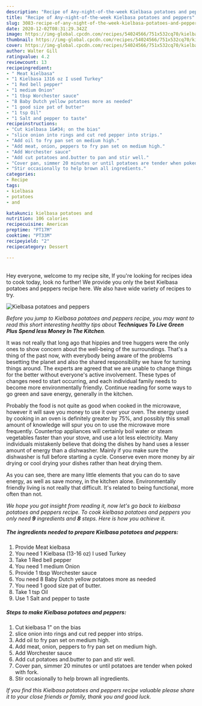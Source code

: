 ```yaml
---
description: "Recipe of Any-night-of-the-week Kielbasa potatoes and peppers"
title: "Recipe of Any-night-of-the-week Kielbasa potatoes and peppers"
slug: 3083-recipe-of-any-night-of-the-week-kielbasa-potatoes-and-peppers
date: 2020-12-02T08:31:29.342Z
image: https://img-global.cpcdn.com/recipes/54024566/751x532cq70/kielbasa-potatoes-and-peppers-recipe-main-photo.jpg
thumbnail: https://img-global.cpcdn.com/recipes/54024566/751x532cq70/kielbasa-potatoes-and-peppers-recipe-main-photo.jpg
cover: https://img-global.cpcdn.com/recipes/54024566/751x532cq70/kielbasa-potatoes-and-peppers-recipe-main-photo.jpg
author: Walter Gill
ratingvalue: 4.2
reviewcount: 13
recipeingredient:
- " Meat kielbasa"
- "1 Kielbasa 1316 oz I used Turkey"
- "1 Red bell pepper"
- "1 medium Onion"
- "1 tbsp Worchester sauce"
- "8 Baby Dutch yellow potatoes more as needed"
- "1 good size pat of butter"
- "1 tsp Oil"
- "1 Salt and pepper to taste"
recipeinstructions:
- "Cut kielbasa 1&#34; on the bias"
- "slice onion into rings and cut red pepper into strips."
- "Add oil to fry pan set on medium high."
- "Add meat, onion, peppers to fry pan set on medium high."
- "Add Worchester sauce"
- "Add cut potatoes and.butter to pan and stir well."
- "Cover pan, simmer 20 minutes or until potatoes are tender when poked with fork."
- "Stir occasionally to help brown all ingredients."
categories:
- Recipe
tags:
- kielbasa
- potatoes
- and

katakunci: kielbasa potatoes and 
nutrition: 106 calories
recipecuisine: American
preptime: "PT17M"
cooktime: "PT33M"
recipeyield: "2"
recipecategory: Dessert

---
```

<br>
Hey everyone, welcome to my recipe site, If you're looking for recipes idea to cook today, look no further! We provide you only the best Kielbasa potatoes and peppers recipe here. We also have wide variety of recipes to try.
<br>


![Kielbasa potatoes and peppers](https://img-global.cpcdn.com/recipes/54024566/751x532cq70/kielbasa-potatoes-and-peppers-recipe-main-photo.jpg)

<i>Before you jump to Kielbasa potatoes and peppers recipe, you may want to read this short interesting healthy tips about 
<strong>Techniques To Live Green Plus Spend less Money In The Kitchen</strong>.</i>
</br>

It was not really that long ago that hippies and tree huggers were the only ones to show concern about the well-being of the surroundings. That's a thing of the past now, with everybody being aware of the problems besetting the planet and also the shared responsibility we have for turning things around. The experts are agreed that we are unable to change things for the better without everyone's active involvement. These types of changes need to start occurring, and each individual family needs to become more environmentally friendly. Continue reading for some ways to go green and save energy, generally in the kitchen.

Probably the food is not quite as good when cooked in the microwave, however it will save you money to use it over your oven. The energy used by cooking in an oven is definitely greater by 75%, and possibly this small amount of knowledge will spur you on to use the microwave more frequently. Countertop appliances will certainly boil water or steam vegetables faster than your stove, and use a lot less electricity. Many individuals mistakenly believe that doing the dishes by hand uses a lesser amount of energy than a dishwasher. Mainly if you make sure the dishwasher is full before starting a cycle. Conserve even more money by air drying or cool drying your dishes rather than heat drying them.

As you can see, there are many little elements that you can do to save energy, as well as save money, in the kitchen alone. Environmentally friendly living is not really that difficult. It's related to being functional, more often than not.


<i>We hope you got insight from reading it, now let's go back to kielbasa potatoes and peppers recipe. To cook kielbasa potatoes and peppers you only need <strong>9</strong> ingredients and <strong>8</strong> steps. Here is how you achieve it.
</i>

##### The ingredients needed to prepare Kielbasa potatoes and peppers:

1. Provide  Meat kielbasa
1. You need 1 Kielbasa (13-16 oz) I used Turkey
1. Take 1 Red bell pepper
1. You need 1 medium Onion
1. Provide 1 tbsp Worchester sauce
1. You need 8 Baby Dutch yellow potatoes more as needed
1. You need 1 good size pat of butter.
1. Take 1 tsp Oil
1. Use 1 Salt and pepper to taste


##### Steps to make Kielbasa potatoes and peppers:

1. Cut kielbasa 1&#34; on the bias
1. slice onion into rings and cut red pepper into strips.
1. Add oil to fry pan set on medium high.
1. Add meat, onion, peppers to fry pan set on medium high.
1. Add Worchester sauce
1. Add cut potatoes and.butter to pan and stir well.
1. Cover pan, simmer 20 minutes or until potatoes are tender when poked with fork.
1. Stir occasionally to help brown all ingredients.


<i>If you find this Kielbasa potatoes and peppers recipe valuable please share it to your close friends or family, thank you and good luck.</i>
